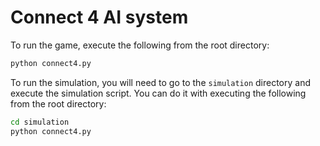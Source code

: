# Connect 4 AI system

To run the game, execute the following from the root directory:
```bash
python connect4.py
```

To run the simulation, you will need to go to the `simulation` directory
and execute the simulation script. You can do it with executing the following from the root directory:
```bash
cd simulation
python connect4.py
```